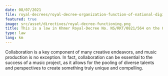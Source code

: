 ```yaml
---
date: 08/07/2021
file: royal-decrees/royal-decree-organization-function-of-national-digital-economy-society-council.pdf
featured: true
image: src/asset/directives/royal-decree-functioning.png
title: This is a law in Khmer Royal-Decree No. NS/RKT/0821/564 on the Organization and Functioning of National Council for Digital Economy and Society.
type: law
lang: km
---
```


Collaboration is a key component of many creative endeavors, and music production is no exception. In fact, collaboration can be essential to the success of a music project, as it allows for the pooling of diverse talents and perspectives to create something truly unique and compelling.
